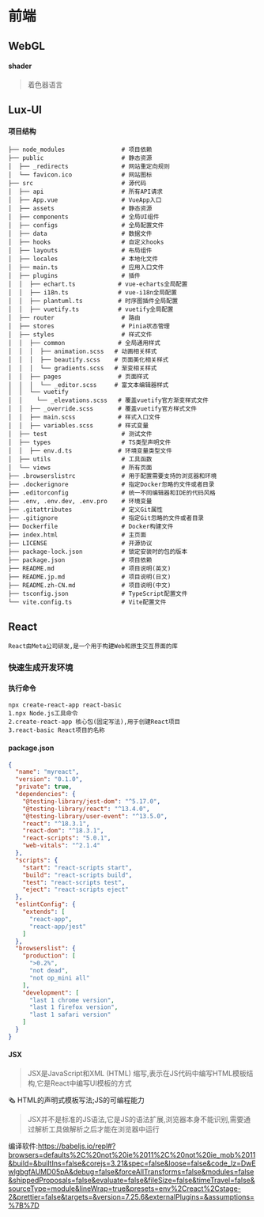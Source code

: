 # 前端

## WebGL

#### shader

> 着色器语言

## Lux-UI

#### 项目结构

```shell
├── node_modules                # 项目依赖
├── public                      # 静态资源
│  ├── _redirects               # 网站重定向规则
│  └── favicon.ico              # 网站图标
├── src                         # 源代码
│  ├── api                      # 所有API请求
│  ├── App.vue                  # VueApp入口
│  ├── assets                   # 静态资源
│  ├── components               # 全局UI组件
│  ├── configs                  # 全局配置文件
│  ├── data                     # 数据文件
│  ├── hooks                    # 自定义hooks
│  ├── layouts                  # 布局组件
│  ├── locales                  # 本地化文件
│  ├── main.ts                  # 应用入口文件
│  ├── plugins                  # 插件
│  │  ├── echart.ts            # vue-echarts全局配置
│  │  ├── i18n.ts              # vue-i18n全局配置
│  │  ├── plantuml.ts          # 时序图插件全局配置
│  │  ├── vuetify.ts           # vuetify全局配置
│  ├── router                   # 路由
│  ├── stores                   # Pinia状态管理
│  ├── styles                   # 样式文件
│  │  ├── common               # 全局通用样式
│  │  │  ├── animation.scss   # 动画相关样式
│  │  │  ├── beautify.scss    # 页面美化相关样式
│  │  │  └── gradients.scss   # 渐变相关样式
│  │  ├── pages                # 页面样式
│  │  │  └── _editor.scss     # 富文本编辑器样式
│  │  └── vuetify              
│  │    └── _elevations.scss   # 覆盖vuetify官方渐变样式文件
│  │  ├── _override.scss       # 覆盖vuetify官方样式文件
│  │  ├── main.scss            # 样式入口文件  
│  │  ├── variables.scss       # 样式变量
│  ├── test                     # 测试文件
│  ├── types                    # TS类型声明文件
│  │  ├── env.d.ts             # 环境变量类型文件
│  ├── utils                    # 工具函数
│  └── views                    # 所有页面
├── .browserslistrc             # 用于配置需要支持的浏览器和环境
├── .dockerignore               # 指定Docker忽略的文件或者目录
├── .editorconfig               # 统一不同编辑器和IDE的代码风格
├── .env, .env.dev, .env.pro    # 环境变量
├── .gitattributes              # 定义Git属性
├── .gitignore                  # 指定Git忽略的文件或者目录
├── Dockerfile                  # Docker构建文件
├── index.html                  # 主页面
├── LICENSE                     # 开源协议
├── package-lock.json           # 锁定安装时的包的版本
├── package.json                # 项目依赖
├── README.md                   # 项目说明(英文)
├── README.jp.md                # 项目说明(日文)
├── README.zh-CN.md             # 项目说明(中文)
├── tsconfig.json               # TypeScript配置文件
└── vite.config.ts              # Vite配置文件
```

## React

`React由Meta公司研发,是一个用于构建Web和原生交互界面的库`

### 快速生成开发环境

#### 执行命令

```
npx create-react-app react-basic
1.npx Node.js工具命令
2.create-react-app 核心包(固定写法),用于创建React项目
3.react-basic React项目的名称
```

#### package.json

```json
{
  "name": "myreact",
  "version": "0.1.0",
  "private": true,
  "dependencies": {
    "@testing-library/jest-dom": "^5.17.0",
    "@testing-library/react": "^13.4.0",
    "@testing-library/user-event": "^13.5.0",
    "react": "^18.3.1",
    "react-dom": "^18.3.1",
    "react-scripts": "5.0.1",
    "web-vitals": "^2.1.4"
  },
  "scripts": {
    "start": "react-scripts start",
    "build": "react-scripts build",
    "test": "react-scripts test",
    "eject": "react-scripts eject"
  },
  "eslintConfig": {
    "extends": [
      "react-app",
      "react-app/jest"
    ]
  },
  "browserslist": {
    "production": [
      ">0.2%",
      "not dead",
      "not op_mini all"
    ],
    "development": [
      "last 1 chrome version",
      "last 1 firefox version",
      "last 1 safari version"
    ]
  }
}
```

#### JSX

> JSX是JavaScript和XML (HTML) 缩写,表示在JS代码中编写HTML模板结构,它是React中编写UI模板的方式

:newspaper_roll: HTML的声明式模板写法;JS的可编程能力

>JSX并不是标准的JS语法,它是JS的语法扩展,浏览器本身不能识别,需要通过解析工具做解析之后才能在浏览器中运行

编译软件:https://babeljs.io/repl#?browsers=defaults%2C%20not%20ie%2011%2C%20not%20ie_mob%2011&build=&builtIns=false&corejs=3.21&spec=false&loose=false&code_lz=DwEwlgbgfAUMD05pA&debug=false&forceAllTransforms=false&modules=false&shippedProposals=false&evaluate=false&fileSize=false&timeTravel=false&sourceType=module&lineWrap=true&presets=env%2Creact%2Cstage-2&prettier=false&targets=&version=7.25.6&externalPlugins=&assumptions=%7B%7D